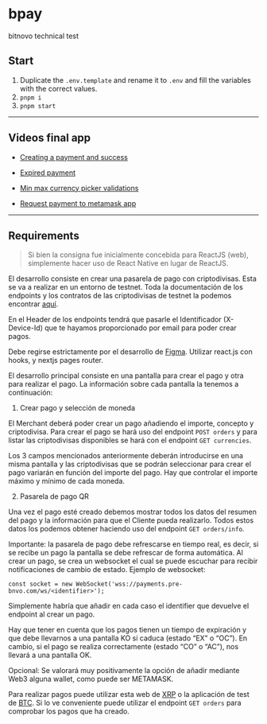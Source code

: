 # bpay

bitnovo technical test

## Start

1. Duplicate the `.env.template` and rename it to `.env` and fill the variables with the correct values.
2. `pnpm i`
3. `pnpm start`

---

## Videos final app

- [Creating a payment and success](https://drive.google.com/file/d/1b9EqE3wwAXfNQR4GjJ1sI5YYObN01l3s/view?usp=sharing)

- [Expired payment](https://drive.google.com/file/d/1N-p8RG_4XL5SXgUa1eSVQtp72ypgAZSJ/view?usp=sharing)

- [Min max currency picker validations](https://drive.google.com/file/d/1lV1O27X0Zcznj_wKAc27u-P71h4GcgA7/view?usp=sharing)

- [Request payment to metamask app](https://drive.google.com/file/d/1OSWmRZz0T2K1t6Tz4UV6SXIu5J0jSeV5/view?usp=sharing)

---

## Requirements

> Si bien la consigna fue inicialmente concebida para ReactJS (web), simplemente hacer uso de React Native en lugar de ReactJS.

El desarrollo consiste en crear una pasarela de pago con criptodivisas. Esta se va a realizar en un entorno de testnet. Toda la documentación de los endpoints y los contratos de las criptodivisas de testnet la podemos encontrar [aquí](https://payments.pre-bnvo.com/redoc/).

En el Header de los endpoints tendrá que pasarle el Identificador (X-Device-Id) que te hayamos proporcionado por email para poder crear pagos.

Debe regirse estrictamente por el desarrollo de [Figma](<https://www.figma.com/file/R7CKXgNdJHvz6CNrIx2RYl/Prueba-Tecnica-(Frontend-Web)?type=design&mode=design&t=SCamql1N2FXAi4r4-0>). Utilizar react.js con hooks, y nextjs pages router.

El desarrollo principal consiste en una pantalla para crear el pago y otra para realizar el pago. La información sobre cada pantalla la tenemos a continuación:

1. Crear pago y selección de moneda

El Merchant deberá poder crear un pago añadiendo el importe, concepto y criptodivisa.
Para crear el pago se hará uso del endpoint `POST orders` y para listar las criptodivisas disponibles se hará con el endpoint `GET currencies`.

Los 3 campos mencionados anteriormente deberán introducirse en una misma pantalla y las criptodivisas que se podrán seleccionar para crear el pago variarán en función del importe del pago. Hay que controlar el importe máximo y mínimo de cada moneda.

2. Pasarela de pago QR

Una vez el pago esté creado debemos mostrar todos los datos del resumen del pago y la información para que el Cliente pueda realizarlo. Todos estos datos los podemos obtener haciendo uso del endpoint `GET orders/info`.

Importante: la pasarela de pago debe refrescarse en tiempo real, es decir, si se recibe un pago la pantalla se debe refrescar de forma automática. Al crear un pago, se crea un websocket el cual se puede escuchar para recibir notificaciones de cambio de estado.
Ejemplo de websocket:

`const socket = new WebSocket('wss://payments.pre-bnvo.com/ws/<identifier>');`

Simplemente habría que añadir en cada caso el identifier que devuelve el endpoint al crear un pago.

Hay que tener en cuenta que los pagos tienen un tiempo de expiración y que debe llevarnos a una pantalla KO si caduca (estado “EX” o “OC”). En cambio, si el pago se realiza correctamente (estado “CO” o “AC”), nos llevará a una pantalla OK.

Opcional: Se valorará muy positivamente la opción de añadir mediante Web3 alguna wallet, como puede ser METAMASK.

Para realizar pagos puede utilizar esta web de [XRP](https://test.xrptoolkit.com/connect-wallet) o la aplicación de test de [BTC](https://play.google.com/store/apps/details?id=de.schildbach.wallet_test&hl=en&gl=US). Si lo ve conveniente puede utilizar el endpoint `GET orders` para comprobar los pagos que ha creado.
